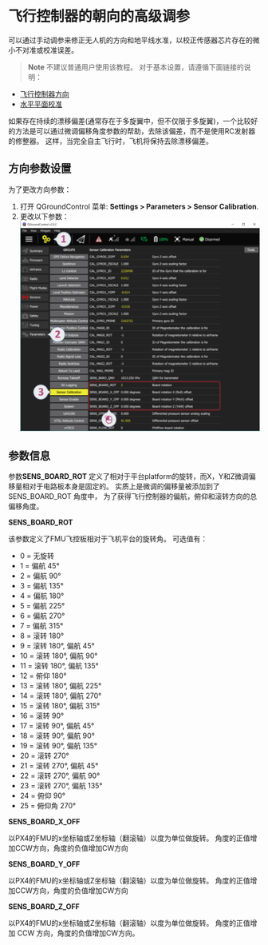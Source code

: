 # 飞行控制器的朝向的高级调参

可以通过手动调参来修正无人机的方向和地平线水准，以校正传感器芯片存在的微小不对准或校准误差。

> **Note** 不建议普通用户使用该教程。 对于基本设置，请遵循下面链接的说明：

- [飞行控制器方向](../config/flight_controller_orientation.md)
- [水平平面校准](../config/level_horizon_calibration.md) 

如果存在持续的漂移偏差(通常存在于多旋翼中，但不仅限于多旋翼)，一个比较好的方法是可以通过微调偏移角度参数的帮助，去除该偏差，而不是使用RC发射器的修整器。 这样，当完全自主飞行时，飞机将保持去除漂移偏差。

## 方向参数设置

为了更改方向参数：

1. 打开 QGroundControl 菜单: **Settings > Parameters > Sensor Calibration**.
2. 更改以下参数： ![FC Orientation QGC v2](../../images/fc_orientation_qgc_v2.png)

## 参数信息

参数**SENS_BOARD_ROT** 定义了相对于平台platform的旋转，而X，Y和Z微调偏移量相对于电路板本身是固定的。 实质上是微调的偏移量被添加到了 SENS_BOARD_ROT 角度中， 为了获得飞行控制器的偏航，俯仰和滚转方向的总偏移角度。

**SENS_BOARD_ROT**

该参数定义了FMU飞控板相对于飞机平台的旋转角。 可选值有：

- 0 = 无旋转
- 1 = 偏航 45°
- 2 = 偏航 90°
- 3 = 偏航 135°
- 4 = 偏航 180°
- 5 = 偏航 225°
- 6 = 偏航 270°
- 7 = 偏航 315°
- 8 = 滚转 180°
- 9 = 滚转 180°, 偏航 45°
- 10 = 滚转 180°, 偏航 90°
- 11 = 滚转 180°, 偏航 135°
- 12 = 俯仰 180°
- 13 = 滚转 180°, 偏航 225°
- 14 = 滚转 180°, 偏航 270°
- 15 = 滚转 180°, 偏航 315°
- 16 = 滚转 90°
- 17 = 滚转 90°, 偏航 45°
- 18 = 滚转 90°, 偏航 90°
- 19 = 滚转 90°, 偏航 135°
- 20 = 滚转 270°
- 21 = 滚转 270°, 偏航 45°
- 22 = 滚转 270°, 偏航 90°
- 23 = 滚转 270°, 偏航 135°
- 24 = 俯仰 90°
- 25 = 俯仰角 270°

**SENS_BOARD_X_OFF**

以PX4的FMU的x坐标轴或Z坐标轴（翻滚轴）以度为单位做旋转。 角度的正值增加CCW方向，角度的负值增加CW方向

**SENS_BOARD_Y_OFF**

以PX4的FMU的x坐标轴或Z坐标轴（翻滚轴）以度为单位做旋转。 角度的正值增加CCW方向，角度的负值增加CW方向

**SENS_BOARD_Z_OFF**

以PX4的FMU的x坐标轴或Z坐标轴（翻滚轴）以度为单位做旋转。 角度的正值增加 CCW 方向，角度的负值增加CW方向。